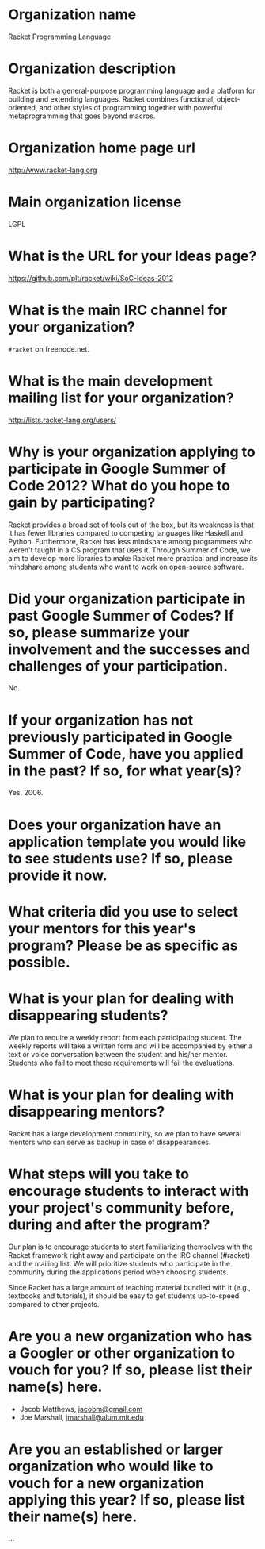 Organization name
=================

Racket Programming Language

Organization description
========================

Racket is both a general-purpose programming language and a platform
for building and extending languages. Racket combines functional,
object-oriented, and other styles of programming together with powerful
metaprogramming that goes beyond macros.

Organization home page url
==========================

http://www.racket-lang.org

Main organization license
=========================

LGPL

What is the URL for your Ideas page?
====================================

https://github.com/plt/racket/wiki/SoC-Ideas-2012

What is the main IRC channel for your organization?
===================================================

`#racket` on freenode.net.

What is the main development mailing list for your organization?
================================================================

http://lists.racket-lang.org/users/

Why is your organization applying to participate in Google Summer of Code 2012? What do you hope to gain by participating?
==========================================================================================================================

Racket provides a broad set of tools out of the box, but its weakness is that it has fewer
libraries compared to competing languages like Haskell and Python. Furthermore, Racket has
less mindshare among programmers who weren't taught in a CS program that uses it. Through
Summer of Code, we aim to develop more libraries to make Racket more practical and increase
its mindshare among students who want to work on open-source software.

Did your organization participate in past Google Summer of Codes? If so, please summarize your involvement and the successes and challenges of your participation.
==========================================================================================================================

No.

If your organization has not previously participated in Google Summer of Code, have you applied in the past? If so, for what year(s)?
==========================================================================================================================

Yes, 2006.

Does your organization have an application template you would like to see students use? If so, please provide it now.
==========================================================================================================================



What criteria did you use to select your mentors for this year's program? Please be as specific as possible.
============================================================================================================

What is your plan for dealing with disappearing students?
=========================================================

We plan to require a weekly report from each participating student.
The weekly reports will take a written form and will be accompanied by
either a text or voice conversation between the student and his/her
mentor. Students who fail to meet these requirements will fail the
evaluations.

What is your plan for dealing with disappearing mentors?
=========================================================

Racket has a large development community, so we plan to have several
mentors who can serve as backup in case of disappearances.

What steps will you take to encourage students to interact with your project's community before, during and after the program?
=========================================================

Our plan is to encourage students to start familiarizing themselves with
the Racket framework right away and participate on the IRC channel (#racket)
and the mailing list. We will prioritize students who participate in the
community during the applications period when choosing students.

Since Racket has a large amount of teaching material bundled with it (e.g.,
textbooks and tutorials), it should be easy to get students up-to-speed
compared to other projects.

Are you a new organization who has a Googler or other organization to vouch for you? If so, please list their name(s) here.
=========================================================

* Jacob Matthews, jacobm@gmail.com
* Joe Marshall, jmarshall@alum.mit.edu

Are you an established or larger organization who would like to vouch for a new organization applying this year? If so, please list their name(s) here.
=========================================================

...
